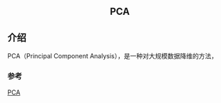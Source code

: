 ## <p align='center'>PCA</p>

## 介绍

PCA（Principal Component Analysis），是一种对大规模数据降维的方法，





### 参考

[PCA](https://towardsdatascience.com/a-step-by-step-explanation-of-principal-component-analysis-b836fb9c97e2)

